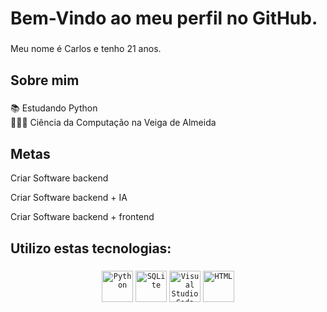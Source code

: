 <h1 align="left">Bem-Vindo ao meu perfil no GitHub. </h1>

###

<p align="left">Meu nome é Carlos e tenho 21 anos.</p>

###

<h2 align="left">Sobre mim</h2>

###

<p align="left">📚 Estudando  Python<br> 👨🏻‍🎓 Ciência da Computação na Veiga de Almeida</br></p>

<h2>Metas</h2>
<p>Criar Software backend</p>
<p>Criar Software backend + IA</p>
<p>Criar Software backend + frontend</p>

###

<h2 align="left">Utilizo estas tecnologias: </h2>

###

<div align="center">
	<code><img width="50" src="https://raw.githubusercontent.com/marwin1991/profile-technology-icons/refs/heads/main/icons/python.png" alt="Python" title="Python"/></code>
	<code><img width="50" src="https://raw.githubusercontent.com/marwin1991/profile-technology-icons/refs/heads/main/icons/sqlite.png" alt="SQLite" title="SQLite"/></code>
	<code><img width="50" src="https://raw.githubusercontent.com/marwin1991/profile-technology-icons/refs/heads/main/icons/visual_studio_code.png" alt="Visual Studio Code" title="Visual Studio Code"/></code>
	<code><img width="50" src="https://raw.githubusercontent.com/marwin1991/profile-technology-icons/refs/heads/main/icons/html.png" alt="HTML" title="HTML"/></code>
</div>

###

<div align="left">
</div>

###
